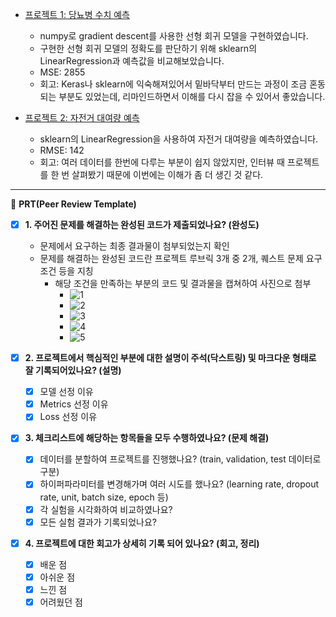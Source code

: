- [프로젝트 1: 당뇨병 수치 예측](./diabetes.ipynb)
  - numpy로 gradient descent를 사용한 선형 회귀 모델을 구현하였습니다.
  - 구현한 선형 회귀 모델의 정확도를 판단하기 위해 sklearn의 LinearRegression과 예측값을 비교해보았습니다.
  - MSE: 2855
  - 회고: Keras나 sklearn에 익숙해져있어서 밑바닥부터 만드는 과정이 조금 혼동되는 부분도 있었는데, 리마인드하면서 이해를 다시 잡을 수 있어서 좋았습니다.
  
- [프로젝트 2: 자전거 대여량 예측](./bike-sharing-demand.ipynb)
  - sklearn의 LinearRegression을 사용하여 자전거 대여량을 예측하였습니다.
  - RMSE: 142
  - 회고: 여러 데이터를 한번에 다루는 부분이 쉽지 않았지만, 인터뷰 때 프로젝트를 한 번 살펴봤기 때문에 이번에는 이해가 좀 더 생긴 것 같다.
 
---------------------------------

  🔑 **PRT(Peer Review Template)**

- [x]  **1. 주어진 문제를 해결하는 완성된 코드가 제출되었나요? (완성도)**
    - 문제에서 요구하는 최종 결과물이 첨부되었는지 확인
    - 문제를 해결하는 완성된 코드란 프로젝트 루브릭 3개 중 2개, 
    퀘스트 문제 요구조건 등을 지칭
        - 해당 조건을 만족하는 부분의 코드 및 결과물을 캡쳐하여 사진으로 첨부
          - ![1](https://github.com/ivvve/aiffel-repo/assets/168398983/fe5ee5a0-32f0-4aac-8ddd-2f253521cc96)
          - ![2](https://github.com/ivvve/aiffel-repo/assets/168398983/36eb5e43-05ec-4392-a728-b45a222a6e61)
          - ![3](https://github.com/ivvve/aiffel-repo/assets/168398983/be2e125e-65f0-4f76-b60e-29be59c756eb)
          - ![4](https://github.com/ivvve/aiffel-repo/assets/168398983/db5098e1-40a3-4325-97d7-c2997c036500)
          - ![5](https://github.com/ivvve/aiffel-repo/assets/168398983/dff5a0a9-8ce7-407b-98aa-f40ab9896f64)

- [x]  **2. 프로젝트에서 핵심적인 부분에 대한 설명이 주석(닥스트링) 및 마크다운 형태로 잘 기록되어있나요? (설명)**
    - [x]  모델 선정 이유
    - [x]  Metrics 선정 이유
    - [x]  Loss 선정 이유

- [x]  **3. 체크리스트에 해당하는 항목들을 모두 수행하였나요? (문제 해결)**
    - [x]  데이터를 분할하여 프로젝트를 진행했나요? (train, validation, test 데이터로 구분)
    - [x]  하이퍼파라미터를 변경해가며 여러 시도를 했나요? (learning rate, dropout rate, unit, batch size, epoch 등)
    - [x]  각 실험을 시각화하여 비교하였나요?
    - [x]  모든 실험 결과가 기록되었나요?

- [x]  **4. 프로젝트에 대한 회고가 상세히 기록 되어 있나요? (회고, 정리)**
    - [x]  배운 점
    - [x]  아쉬운 점
    - [x]  느낀 점
    - [x]  어려웠던 점
